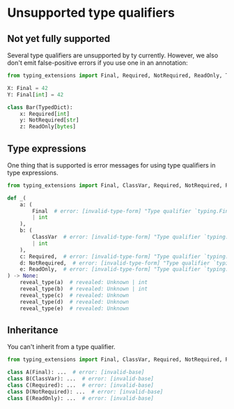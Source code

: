 # Unsupported type qualifiers

## Not yet fully supported

Several type qualifiers are unsupported by ty currently. However, we also don't emit false-positive
errors if you use one in an annotation:

```py
from typing_extensions import Final, Required, NotRequired, ReadOnly, TypedDict

X: Final = 42
Y: Final[int] = 42

class Bar(TypedDict):
    x: Required[int]
    y: NotRequired[str]
    z: ReadOnly[bytes]
```

## Type expressions

One thing that is supported is error messages for using type qualifiers in type expressions.

```py
from typing_extensions import Final, ClassVar, Required, NotRequired, ReadOnly

def _(
    a: (
        Final  # error: [invalid-type-form] "Type qualifier `typing.Final` is not allowed in type expressions (only in annotation expressions)"
        | int
    ),
    b: (
        ClassVar  # error: [invalid-type-form] "Type qualifier `typing.ClassVar` is not allowed in type expressions (only in annotation expressions)"
        | int
    ),
    c: Required,  # error: [invalid-type-form] "Type qualifier `typing.Required` is not allowed in type expressions (only in annotation expressions, and only with exactly one argument)"
    d: NotRequired,  # error: [invalid-type-form] "Type qualifier `typing.NotRequired` is not allowed in type expressions (only in annotation expressions, and only with exactly one argument)"
    e: ReadOnly,  # error: [invalid-type-form] "Type qualifier `typing.ReadOnly` is not allowed in type expressions (only in annotation expressions, and only with exactly one argument)"
) -> None:
    reveal_type(a)  # revealed: Unknown | int
    reveal_type(b)  # revealed: Unknown | int
    reveal_type(c)  # revealed: Unknown
    reveal_type(d)  # revealed: Unknown
    reveal_type(e)  # revealed: Unknown
```

## Inheritance

You can't inherit from a type qualifier.

```py
from typing_extensions import Final, ClassVar, Required, NotRequired, ReadOnly

class A(Final): ...  # error: [invalid-base]
class B(ClassVar): ...  # error: [invalid-base]
class C(Required): ...  # error: [invalid-base]
class D(NotRequired): ...  # error: [invalid-base]
class E(ReadOnly): ...  # error: [invalid-base]
```
